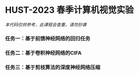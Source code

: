 # HUST-2023 春季计算机视觉实验

*本代码仅供参考，此课程会查重，请勿抄袭*

### 任务一：基于前馈神经网络的回归任务

### 任务二：基于卷积神经网络的CIFA

### 任务三：基于剪枝算法的深度神经网络压缩